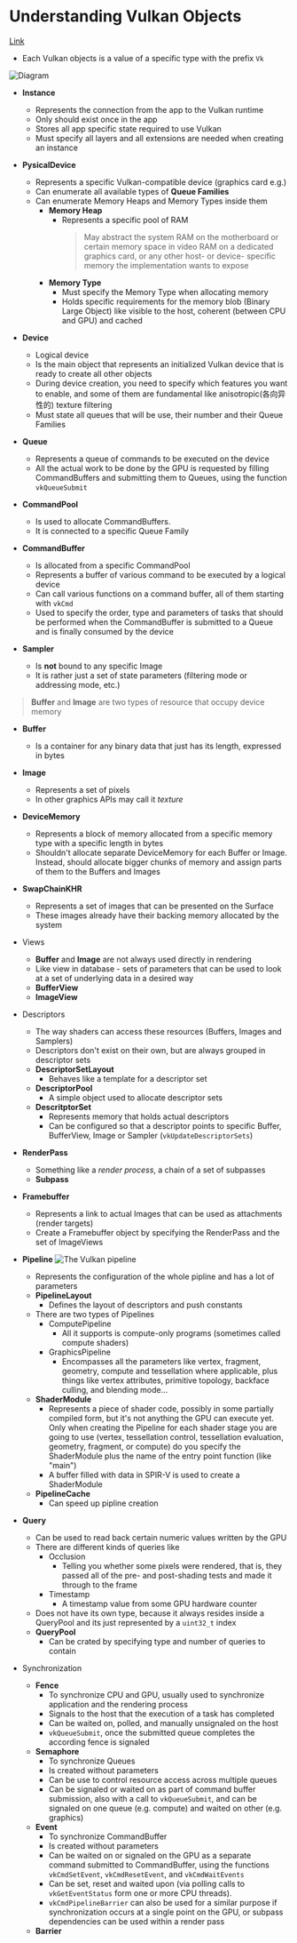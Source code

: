 # Understanding Vulkan Objects

[Link](https://gpuopen.com/learn/understanding-vulkan-objects/)

- Each Vulkan objects is a value of a specific type with the prefix `Vk`

![Diagram](http://gpuopen.com/wp-content/uploads/2017/07/Vulkan-Diagram.png)

- **Instance**
  - Represents the connection from the app to the Vulkan runtime
  - Only should exist once in the app
  - Stores all app specific state required to use Vulkan
  - Must specify all layers and all extensions are needed when creating an instance

- **PysicalDevice**
  - Represents a specific Vulkan-compatible device (graphics card e.g.)
  - Can enumerate all available types of **Queue Families**
  - Can enumerate Memory Heaps and Memory Types inside them
    - **Memory Heap**
      - Represents a specific pool of RAM
        > May abstract the system RAM on the motherboard or certain memory space
        > in video RAM on a dedicated graphics card, or any other host- or device-
        > specific memory the implementation wants to expose
    - **Memory Type**
      - Must specify the Memory Type when allocating memory
      - Holds specific requirements for the memory blob (Binary Large Object)
        like visible to the host, coherent (between CPU and GPU) and cached

- **Device**
  - Logical device
  - Is the main object that represents an initialized Vulkan device that is ready
    to create all other objects
  - During device creation, you need to specify which features you want to enable,
    and some of them are fundamental like anisotropic(各向异性的) texture filtering
  - Must state all queues that will be use, their number and their Queue Families

- **Queue**
  - Represents a queue of commands to be executed on the device
  - All the actual work to be done by the GPU is requested by filling CommandBuffers
    and submitting them to Queues, using the function `vkQueueSubmit`

- **CommandPool**
  - Is used to allocate CommandBuffers.
  - It is connected to a specific Queue Family

- **CommandBuffer**
  - Is allocated from a specific CommandPool
  - Represents a buffer of various command to be executed by a logical device
  - Can call various functions on a command buffer, all of them starting with `vkCmd`
  - Used to specify the order, type and parameters of tasks that should be
    performed when the CommandBuffer is submitted to a Queue and is finally consumed
    by the device

- **Sampler**
  - Is **not** bound to any specific Image
  - It is rather just a set of state parameters (filtering mode or addressing mode, etc.)

> **Buffer** and **Image** are two types of resource that occupy device memory

- **Buffer**
  - Is a container for any binary data that just has its length, expressed in bytes

- **Image**
  - Represents a set of pixels
  - In other graphics APIs may call it *texture*

- **DeviceMemory**
  - Represents a block of memory allocated from a specific memory type with a specific
    length in bytes
  - Shouldn't allocate separate DeviceMemory for each Buffer or Image. Instead,
    should allocate bigger chunks of memory and assign parts of them to the Buffers
    and Images

- **SwapChainKHR**
  - Represents a set of images that can be presented on the Surface
  - These images already have their backing memory allocated by the system

- Views
  - **Buffer** and **Image** are not always used directly in rendering
  - Like view in database - sets of parameters that can be used to look at a set
    of underlying data in a desired way
  - **BufferView**
  - **ImageView**

- Descriptors
  - The way shaders can access these resources (Buffers, Images and Samplers)
  - Descriptors don't exist on their own, but are always grouped in descriptor sets
  - **DescriptorSetLayout**
    - Behaves like a template for a descriptor set
  - **DescriptorPool**
    - A simple object used to allocate descriptor sets
  - **DescritptorSet**
    - Represents memory that holds actual descriptors
    - Can be configured so that a descriptor points to specific Buffer, BufferView,
      Image or Sampler (`vkUpdateDescriptorSets`)

- **RenderPass**
  - Something like a *render process*, a chain of a set of subpasses
  - **Subpass**

- **Framebuffer**
  - Represents a link to actual Images that can be used as attachments (render targets)
  - Create a Framebuffer object by specifying the RenderPass and the set of ImageViews

- **Pipeline**
  ![The Vulkan pipeline](https://vulkan-tutorial.com/images/vulkan_pipeline_block_diagram.png)
  - Represents the configuration of the whole pipline and has a lot of parameters
  - **PipelineLayout**
    - Defines the layout of descriptors and push constants
  - There are two types of Pipelines
    - ComputePipeline
      - All it supports is compute-only programs (sometimes called compute shaders)
    - GraphicsPipeline
      - Encompasses all the parameters like vertex, fragment, geometry, compute and
        tessellation where applicable, plus things like vertex attributes,
        primitive topology, backface culling, and blending mode...
  - **ShaderModule**
    - Represents a piece of shader code, possibly in some partially compiled form, 
      but it's not anything the GPU can execute yet. Only when creating the
      Pipeline for each shader stage you are going to use (vertex, tessellation
      control, tessellation evaluation, geometry, fragment, or compute) do you
      specify the ShaderModule plus the name of the entry point function (like "main")
    - A buffer filled with data in SPIR-V is used to create a ShaderModule
  - **PipelineCache**
    - Can speed up pipline creation

- **Query**
  - Can be used to read back certain numeric values written by the GPU
  - There are different kinds of queries like
    - Occlusion
      - Telling you whether some pixels were rendered, that is, they passed all of
        the pre- and post-shading tests and made it through to the frame
    - Timestamp
      - A timestamp value from some GPU hardware counter
  - Does not have its own type, because it always resides inside a QueryPool and
    its just represented by a `uint32_t` index
  - **QueryPool**
    - Can be crated by specifying type and number of queries to contain

- Synchronization
  - **Fence**
    - To synchronize CPU and GPU, usually used to synchronize application and
      the rendering process
    - Signals to the host that the execution of a task has completed
    - Can be waited on, polled, and manually unsignaled on the host
    - `vkQueueSubmit`, once the submitted queue completes the according fence is
      signaled
  - **Semaphore**
    - To synchronize Queues
    - Is created without parameters
    - Can be use to control resource access across multiple queues
    - Can be signaled or waited on as part of command buffer submission, also
      with a call to `vkQueueSubmit`, and can be signaled on one queue (e.g. compute)
      and waited on other (e.g. graphics)
  - **Event**
    - To synchronize CommandBuffer
    - Is created without parameters
    - Can be waited on or signaled on the GPU as a separate command submitted to
      CommandBuffer, using the functions `vkCmdSetEvent`, `vkCmdResetEvent`, and
      `vkCmdWaitEvents`
    - Can be set, reset and waited upon (via polling calls to `vkGetEventStatus`
      form one or more CPU threads).
    - `vkCmdPipelineBarrier` can also be used for a similar purpose if synchronization
      occurs at a single point on the GPU, or subpass dependencies can be used
      within a render pass
  - **Barrier**
